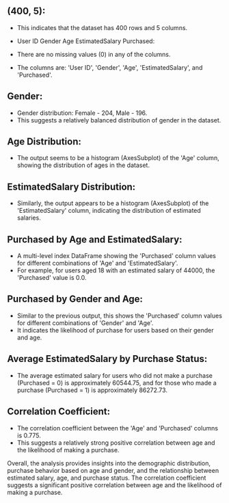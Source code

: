 ## (400, 5):
- This indicates that the dataset has 400 rows and 5 columns.

- User ID Gender Age EstimatedSalary Purchased:

- There are no missing values (0) in any of the columns.
- The columns are: 'User ID', 'Gender', 'Age', 'EstimatedSalary', and 'Purchased'.

## Gender:

- Gender distribution: Female - 204, Male - 196.
- This suggests a relatively balanced distribution of gender in the dataset.

## Age Distribution:

 - The output seems to be a histogram (AxesSubplot) of the 'Age' column, showing the distribution of ages in the dataset.

## EstimatedSalary Distribution:

- Similarly, the output appears to be a histogram (AxesSubplot) of the 'EstimatedSalary' column, indicating the distribution of estimated salaries.

## Purchased by Age and EstimatedSalary:

- A multi-level index DataFrame showing the 'Purchased' column values for different combinations of 'Age' and 'EstimatedSalary'.
- For example, for users aged 18 with an estimated salary of 44000, the 'Purchased' value is 0.0.

## Purchased by Gender and Age:

- Similar to the previous output, this shows the 'Purchased' column values for different combinations of 'Gender' and 'Age'.
- It indicates the likelihood of purchase for users based on their gender and age.

## Average EstimatedSalary by Purchase Status:

- The average estimated salary for users who did not make a purchase (Purchased = 0) is approximately 60544.75, and for those who made a purchase (Purchased = 1) is approximately 86272.73.

## Correlation Coefficient:

- The correlation coefficient between the 'Age' and 'Purchased' columns is 0.775.
- This suggests a relatively strong positive correlation between age and the likelihood of making a purchase.

Overall, the analysis provides insights into the demographic distribution, purchase behavior based on age and gender, and the relationship between estimated salary, age, and purchase status. The correlation coefficient suggests a significant positive correlation between age and the likelihood of making a purchase.